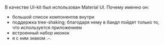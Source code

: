 В качестве UI-kit был использован Material UI.
Почему именно он:
- большой список компонентов внутри
- поддержка tree-shaking; благодаря нему в бандл пойдет только то, что используется приложением
- встроенный набор иконок
- я с ним знаком .-.

